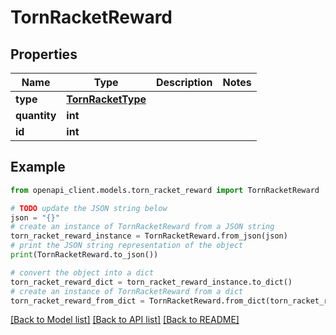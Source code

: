 # TornRacketReward


## Properties

Name | Type | Description | Notes
------------ | ------------- | ------------- | -------------
**type** | [**TornRacketType**](TornRacketType.md) |  | 
**quantity** | **int** |  | 
**id** | **int** |  | 

## Example

```python
from openapi_client.models.torn_racket_reward import TornRacketReward

# TODO update the JSON string below
json = "{}"
# create an instance of TornRacketReward from a JSON string
torn_racket_reward_instance = TornRacketReward.from_json(json)
# print the JSON string representation of the object
print(TornRacketReward.to_json())

# convert the object into a dict
torn_racket_reward_dict = torn_racket_reward_instance.to_dict()
# create an instance of TornRacketReward from a dict
torn_racket_reward_from_dict = TornRacketReward.from_dict(torn_racket_reward_dict)
```
[[Back to Model list]](../README.md#documentation-for-models) [[Back to API list]](../README.md#documentation-for-api-endpoints) [[Back to README]](../README.md)


